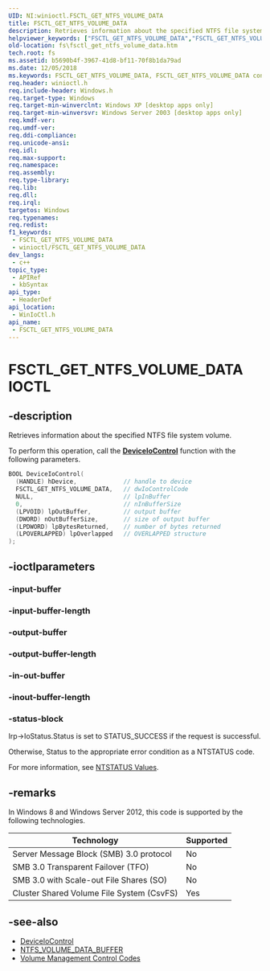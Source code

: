 ```yaml
---
UID: NI:winioctl.FSCTL_GET_NTFS_VOLUME_DATA
title: FSCTL_GET_NTFS_VOLUME_DATA
description: Retrieves information about the specified NTFS file system volume.
helpviewer_keywords: ["FSCTL_GET_NTFS_VOLUME_DATA","FSCTL_GET_NTFS_VOLUME_DATA control","FSCTL_GET_NTFS_VOLUME_DATA control code [Files]","_win32_fsctl_get_ntfs_volume_data","base.fsctl_get_ntfs_volume_data","fs.fsctl_get_ntfs_volume_data","winioctl/FSCTL_GET_NTFS_VOLUME_DATA"]
old-location: fs\fsctl_get_ntfs_volume_data.htm
tech.root: fs
ms.assetid: b5690b4f-3967-41d8-bf11-70f8b1da79ad
ms.date: 12/05/2018
ms.keywords: FSCTL_GET_NTFS_VOLUME_DATA, FSCTL_GET_NTFS_VOLUME_DATA control, FSCTL_GET_NTFS_VOLUME_DATA control code [Files], _win32_fsctl_get_ntfs_volume_data, base.fsctl_get_ntfs_volume_data, fs.fsctl_get_ntfs_volume_data, winioctl/FSCTL_GET_NTFS_VOLUME_DATA
req.header: winioctl.h
req.include-header: Windows.h
req.target-type: Windows
req.target-min-winverclnt: Windows XP [desktop apps only]
req.target-min-winversvr: Windows Server 2003 [desktop apps only]
req.kmdf-ver: 
req.umdf-ver: 
req.ddi-compliance: 
req.unicode-ansi: 
req.idl: 
req.max-support: 
req.namespace: 
req.assembly: 
req.type-library: 
req.lib: 
req.dll: 
req.irql: 
targetos: Windows
req.typenames: 
req.redist: 
f1_keywords:
 - FSCTL_GET_NTFS_VOLUME_DATA
 - winioctl/FSCTL_GET_NTFS_VOLUME_DATA
dev_langs:
 - c++
topic_type:
 - APIRef
 - kbSyntax
api_type:
 - HeaderDef
api_location:
 - WinIoCtl.h
api_name:
 - FSCTL_GET_NTFS_VOLUME_DATA
---
```


# FSCTL_GET_NTFS_VOLUME_DATA IOCTL


## -description

Retrieves information about the specified NTFS file system volume.

To perform this operation, call the [**DeviceIoControl**](../ioapiset/nf-ioapiset-deviceiocontrol.md) function with the following parameters.

```cpp
BOOL DeviceIoControl(
  (HANDLE) hDevice,             // handle to device
  FSCTL_GET_NTFS_VOLUME_DATA,   // dwIoControlCode
  NULL,                         // lpInBuffer
  0,                            // nInBufferSize
  (LPVOID) lpOutBuffer,         // output buffer
  (DWORD) nOutBufferSize,       // size of output buffer
  (LPDWORD) lpBytesReturned,    // number of bytes returned
  (LPOVERLAPPED) lpOverlapped   // OVERLAPPED structure
);
```

## -ioctlparameters

### -input-buffer

### -input-buffer-length

### -output-buffer

### -output-buffer-length

### -in-out-buffer

### -inout-buffer-length

### -status-block

Irp->IoStatus.Status is set to STATUS_SUCCESS if the request is successful.

Otherwise, Status to the appropriate error condition as a NTSTATUS code. 

For more information, see [NTSTATUS Values](https://docs.microsoft.com/windows-hardware/drivers/kernel/ntstatus-values).

## -remarks

In Windows 8 and Windows Server 2012, this code is supported by the following technologies.

Technology | Supported
-----------|----------
Server Message Block (SMB) 3.0 protocol | No
SMB 3.0 Transparent Failover (TFO) | No
SMB 3.0 with Scale-out File Shares (SO) | No
Cluster Shared Volume File System (CsvFS) | Yes

## -see-also

* [DeviceIoControl](../ioapiset/nf-ioapiset-deviceiocontrol.md)
* [NTFS_VOLUME_DATA_BUFFER](ns-winioctl-ntfs_extended_volume_data.md)
* [Volume Management Control Codes](https://docs.microsoft.com/windows/desktop/FileIO/volume-management-control-codes)

